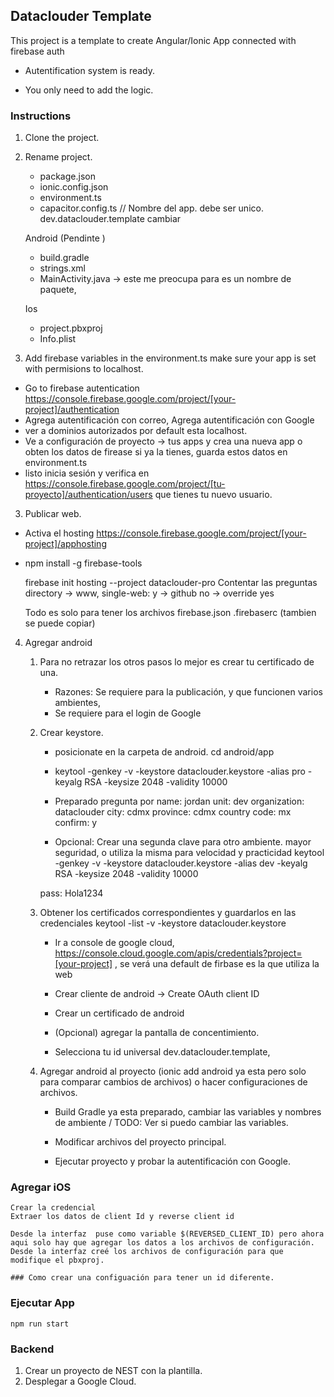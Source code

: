 ## Dataclouder Template

This project is a template to create Angular/Ionic App connected with firebase auth

* Autentification system is ready. 

* You only need to add the logic. 


### Instructions 

1) Clone the project. 

2) Rename project. 

    * package.json 
    * ionic.config.json
    * environment.ts
    * capacitor.config.ts // Nombre del app. debe ser unico. dev.dataclouder.template cambiar

    Android (Pendinte )
    *   build.gradle
    *   strings.xml
    * MainActivity.java -> este me preocupa para es un nombre de paquete,

    Ios
    *   project.pbxproj
    * Info.plist


2) Add firebase variables in the environment.ts make sure your app is set with permisions to localhost. 


* Go to firebase autentication https://console.firebase.google.com/project/[your-project]/authentication
* Agrega autentificación con correo, Agrega autentificación con Google 
* ver a dominios autorizados por default esta localhost. 
* Ve a configuración de proyecto -> tus apps y crea una nueva app o obten los datos de firease si ya la tienes, guarda estos datos en environment.ts
* listo inicia sesión y verifica en https://console.firebase.google.com/project/[tu-proyecto]/authentication/users que tienes tu nuevo usuario. 

3) Publicar web. 

* Activa el hosting https://console.firebase.google.com/project/[your-project]/apphosting

* npm install -g firebase-tools

    firebase init hosting --project dataclouder-pro 
    Contentar las preguntas 
    directory -> www, single-web: y ->  github no -> override yes

    Todo es solo para tener los archivos firebase.json .firebaserc (tambien se puede copiar)


4) Agregar android

    1) Para no retrazar los otros pasos lo mejor es crear tu certificado de una. 
        * Razones: Se requiere para la publicación, y que funcionen varios ambientes, 
        * Se requiere para el login de Google
        
    2) Crear keystore. 

        *   posicionate en la carpeta de android. cd android/app

        *   keytool -genkey -v -keystore dataclouder.keystore -alias pro -keyalg RSA -keysize 2048 -validity 10000

        * Preparado pregunta por 
            name: jordan
            unit: dev
            organization: dataclouder
            city: cdmx
            province: cdmx
            country code: mx
            confirm: y

        * Opcional: Crear una segunda clave para otro ambiente. mayor seguridad, o utiliza la misma para velocidad y practicidad
        keytool -genkey -v -keystore dataclouder.keystore -alias dev -keyalg RSA -keysize 2048 -validity 10000

        pass: Hola1234

    3)  Obtener los certificados correspondientes y guardarlos en las credenciales
    keytool -list -v -keystore dataclouder.keystore


        * Ir a console de google cloud, https://console.cloud.google.com/apis/credentials?project=[your-project] , se verá una default de firbase es la que utiliza la web
    
        * Crear cliente de android  ->  Create OAuth client ID

        * Crear un certificado de android 

        * (Opcional) agregar la pantalla de concentimiento. 

        *  Selecciona tu id universal dev.dataclouder.template, 

    4) Agregar android al proyecto (ionic add android ya esta pero solo para comparar cambios de archivos) o hacer configuraciones de archivos. 

        * Build Gradle ya esta preparado, cambiar las variables y nombres de ambiente / TODO: Ver si puedo cambiar las variables. 

        * Modificar archivos del proyecto principal. 

        * Ejecutar proyecto y probar la autentificación con Google. 



### Agregar iOS

    Crear la credencial 
    Extraer los datos de client Id y reverse client id
    
    Desde la interfaz  puse como variable $(REVERSED_CLIENT_ID) pero ahora aqui solo hay que agregar los datos a los archivos de configuración. 
    Desde la interfaz creé los archivos de configuración para que modifique el pbxproj.

    ### Como crear una configuación para tener un id diferente. 


### Ejecutar App
    npm run start



### Backend 

1) Crear un proyecto de NEST con la plantilla. 
2) Desplegar a Google Cloud. 
